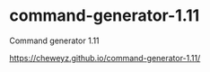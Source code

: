 # command-generator-1.11
Command generator 1.11


https://cheweyz.github.io/command-generator-1.11/
